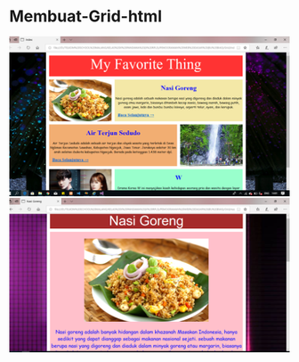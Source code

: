 # Membuat-Grid-html
![alt text](https://github.com/Firdareynikaa/Membuat-Grid-html/blob/master/grid1.PNG?raw=true)
![alt text](https://github.com/Firdareynikaa/Membuat-Grid-html/blob/master/grid2.PNG?raw=true)
